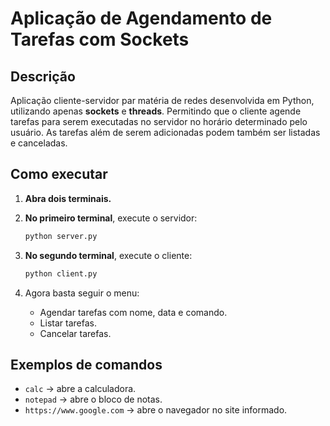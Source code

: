 # Aplicação de Agendamento de Tarefas com Sockets

## Descrição
Aplicação cliente-servidor par matéria de redes desenvolvida em Python, utilizando apenas **sockets** e **threads**. Permitindo que o cliente agende tarefas para serem executadas no servidor no horário determinado pelo usuário. As tarefas além de serem adicionadas podem também ser listadas e canceladas. 

## Como executar

1. **Abra dois terminais.**

2. **No primeiro terminal**, execute o servidor:
   ```bash
   python server.py
   ```

3. **No segundo terminal**, execute o cliente:
   ```bash
   python client.py
   ```

4. Agora basta seguir o menu:
   - Agendar tarefas com nome, data e comando.
   - Listar tarefas.
   - Cancelar tarefas.

## Exemplos de comandos
- `calc` → abre a calculadora.
- `notepad` → abre o bloco de notas.
- `https://www.google.com` → abre o navegador no site informado.
